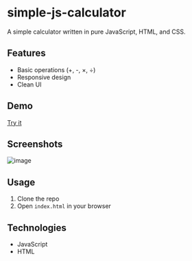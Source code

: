 # simple-js-calculator

A simple calculator written in pure JavaScript, HTML, and CSS.

## Features

- Basic operations (+, -, ×, ÷)
- Responsive design
- Clean UI

## Demo


[Try it](https://kyrylokilin.github.io/simple-js-calculator/)



## Screenshots

![image](https://github.com/user-attachments/assets/0c2c0103-c318-4664-a4fb-2586e04ce314)


## Usage

1. Clone the repo
2. Open `index.html` in your browser

## Technologies

- JavaScript
- HTML



